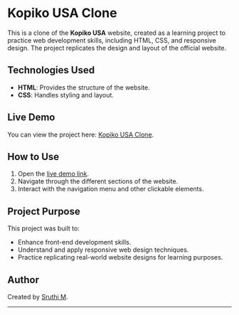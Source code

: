 # Kopiko USA Clone  

This is a clone of the **Kopiko USA** website, created as a learning project to practice web development skills, including HTML, CSS, and responsive design. The project replicates the design and layout of the official website.  


## Technologies Used  

- **HTML**: Provides the structure of the website.  
- **CSS**: Handles styling and layout.  

## Live Demo  

You can view the project here: [Kopiko USA Clone](https://sruthi-m123.github.io/kopico-clone/).  

## How to Use  

1. Open the [live demo link](https://sruthi-m123.github.io/kopico-clone/).  
2. Navigate through the different sections of the website.  
3. Interact with the navigation menu and other clickable elements.  

## Project Purpose  

This project was built to:  
- Enhance front-end development skills.  
- Understand and apply responsive web design techniques.  
- Practice replicating real-world website designs for learning purposes.  



## Author  

Created by [Sruthi M](https://github.com/sruthi-m123).  

---  

